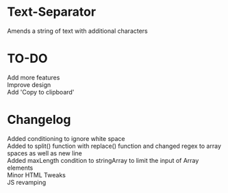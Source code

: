 Text-Separator
==============

Amends a string of text with additional characters

TO-DO
=====
Add more features <br>
Improve design <br>
Add 'Copy to clipboard' <br>

Changelog
=========
Added conditioning to ignore white space <br>
Added to split() function with replace() function and changed regex to array spaces as well as new line <br>
Added maxLength condition to stringArray to limit the input of Array elements <br>
Minor HTML Tweaks <br>
JS revamping <br>
